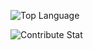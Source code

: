 ![Top Language](https://github-readme-stats.vercel.app/api/top-langs?username=wasawaz&show_icons=true&theme=tokyonight&title_color=00dbcd&text_color=ffffff&hide_border=true&locale=en&layout=compact)

![Contribute Stat](https://github-readme-stats.vercel.app/api?username=wasawaz&show_icons=true&theme=tokyonight&title_color=00dbcd&text_color=ffffff&hide_border=true&locale=en)

<!--
**wasawaz/wasawaz** is a ✨ _special_ ✨ repository because its `README.md` (this file) appears on your GitHub profile.

Here are some ideas to get you started:

- 🔭 I’m currently working on ...
- 🌱 I’m currently learning ...
- 👯 I’m looking to collaborate on ...
- 🤔 I’m looking for help with ...
- 💬 Ask me about ...
- 📫 How to reach me: ...
- 😄 Pronouns: ...
- ⚡ Fun fact: ...
-->
